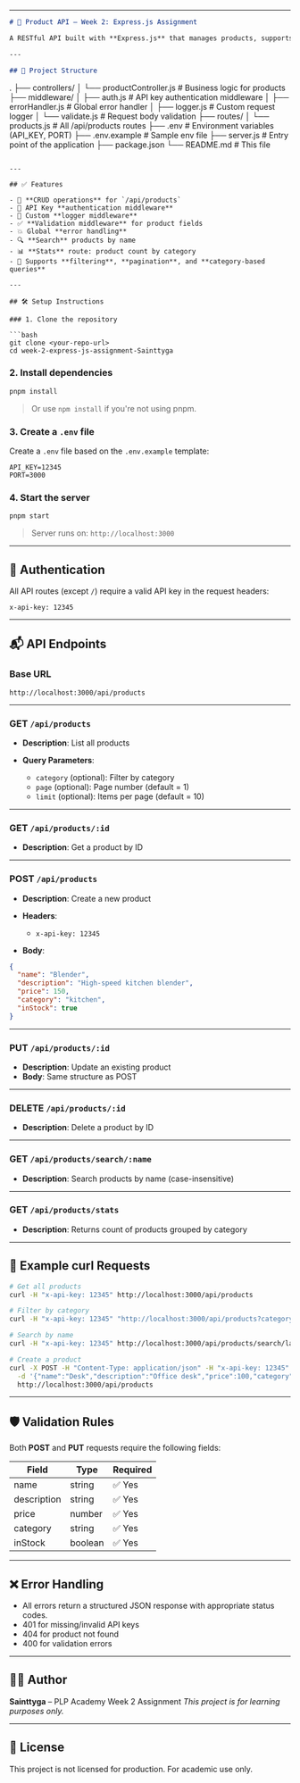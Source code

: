 
---

```markdown
# 🚀 Product API – Week 2: Express.js Assignment

A RESTful API built with **Express.js** that manages products, supports advanced query features, and implements custom middleware for logging, authentication, validation, and error handling.

---

## 📁 Project Structure

```

.
├── controllers/
│   └── productController.js      # Business logic for products
├── middleware/
│   ├── auth.js                   # API key authentication middleware
│   ├── errorHandler.js           # Global error handler
│   ├── logger.js                 # Custom request logger
│   └── validate.js               # Request body validation
├── routes/
│   └── products.js               # All /api/products routes
├── .env                          # Environment variables (API\_KEY, PORT)
├── .env.example                  # Sample env file
├── server.js                     # Entry point of the application
├── package.json
└── README.md                     # This file

````

---

## ✅ Features

- 🔁 **CRUD operations** for `/api/products`
- 🔐 API Key **authentication middleware**
- 🧾 Custom **logger middleware**
- ✅ **Validation middleware** for product fields
- 💥 Global **error handling**
- 🔍 **Search** products by name
- 📊 **Stats** route: product count by category
- 🧩 Supports **filtering**, **pagination**, and **category-based queries**

---

## 🛠️ Setup Instructions

### 1. Clone the repository

```bash
git clone <your-repo-url>
cd week-2-express-js-assignment-Sainttyga
````

### 2. Install dependencies

```bash
pnpm install
```

> Or use `npm install` if you're not using pnpm.

### 3. Create a `.env` file

Create a `.env` file based on the `.env.example` template:

```env
API_KEY=12345
PORT=3000
```

### 4. Start the server

```bash
pnpm start
```

> Server runs on: `http://localhost:3000`

---

## 🔑 Authentication

All API routes (except `/`) require a valid API key in the request headers:

```
x-api-key: 12345
```

---

## 📬 API Endpoints

### Base URL

```
http://localhost:3000/api/products
```

---

### GET `/api/products`

* **Description**: List all products
* **Query Parameters**:

  * `category` (optional): Filter by category
  * `page` (optional): Page number (default = 1)
  * `limit` (optional): Items per page (default = 10)

---

### GET `/api/products/:id`

* **Description**: Get a product by ID

---

### POST `/api/products`

* **Description**: Create a new product
* **Headers**:

  * `x-api-key: 12345`
* **Body**:

```json
{
  "name": "Blender",
  "description": "High-speed kitchen blender",
  "price": 150,
  "category": "kitchen",
  "inStock": true
}
```

---

### PUT `/api/products/:id`

* **Description**: Update an existing product
* **Body**: Same structure as POST

---

### DELETE `/api/products/:id`

* **Description**: Delete a product by ID

---

### GET `/api/products/search/:name`

* **Description**: Search products by name (case-insensitive)

---

### GET `/api/products/stats`

* **Description**: Returns count of products grouped by category

---

## 🧪 Example curl Requests

```bash
# Get all products
curl -H "x-api-key: 12345" http://localhost:3000/api/products

# Filter by category
curl -H "x-api-key: 12345" "http://localhost:3000/api/products?category=electronics"

# Search by name
curl -H "x-api-key: 12345" http://localhost:3000/api/products/search/laptop

# Create a product
curl -X POST -H "Content-Type: application/json" -H "x-api-key: 12345" \
  -d '{"name":"Desk","description":"Office desk","price":100,"category":"furniture","inStock":true}' \
  http://localhost:3000/api/products
```

---

## 🛡️ Validation Rules

Both **POST** and **PUT** requests require the following fields:

| Field       | Type    | Required |
| ----------- | ------- | -------- |
| name        | string  | ✅ Yes    |
| description | string  | ✅ Yes    |
| price       | number  | ✅ Yes    |
| category    | string  | ✅ Yes    |
| inStock     | boolean | ✅ Yes    |

---

## ❌ Error Handling

* All errors return a structured JSON response with appropriate status codes.
* 401 for missing/invalid API keys
* 404 for product not found
* 400 for validation errors

---

## 👨‍🏫 Author

**Sainttyga** – PLP Academy Week 2 Assignment
*This project is for learning purposes only.*

---

## 📄 License

This project is not licensed for production. For academic use only.

```
